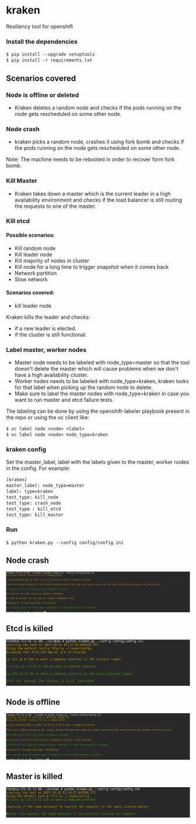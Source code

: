 # kraken
Resiliency tool for openshift

### Install the dependencies
```
$ pip install --upgrade setuptools
$ pip install -r requirements.txt
```

## Scenarios covered
### Node is offline or deleted
- Kraken deletes a random node and checks if the pods running on the node gets rescheduled on some other node. 

### Node crash
- kraken picks a random node, crashes it using fork bomb and checks if the pods running on the node gets rescheduled on some other node.

Note: The machine needs to be rebooted in order to recover form fork bomb.

### Kill Master
- Kraken takes down a master which is the current leader in a high availability environment and checks if the load balancer is still routing the requests to one of the master.

### Kill etcd
#### Possible scenarios:
- Kill random node
- Kill leader node
- Kill majority of nodes in cluster
- Kill node for a long time to trigger snapshot when it comes back
- Network partition
- Slow network

#### Scenarios covered:
- kill leader node

Kraken kills the leader and checks:
- if a new leader is elected.
- if the cluster is still functional.

### Label master, worker nodes
- Master node needs to be labeled with node_type=master so that the tool doesn't delete the master which will cause problems when we don't have a high availability cluster.
- Worker nodes needs to be labeled with node_type=kraken, kraken looks for that label when picking up the random node to delete.
- Make sure to label the master nodes with node_type=kraken in case you want to run master and etcd failure tests.

The labeling can be done by using the openshift-labeler playbook present in the repo or using the oc client like:
```
$ oc label node <node> <label>
$ oc label node <node> node_type=kraken
```

### kraken config
Set the master_label, label with the labels given to the master, worker nodes in the config. For example:
```
[kraken]
master_label: node_type=master
label: type=kraken
test_type: kill_node
test_type: crash_node
test_type : kill_etcd
test_type: kill_master
```

### Run
```
$ python kraken.py --config config/config.ini  
```
## Node crash
![Alt text](sample-runs/node_crash.png)

## Etcd is killed
![Alt text](sample-runs/kill_etcd.png)

## Node is offline
![Alt text](sample-runs/kill_node.png)

## Master is killed
![Alt text](sample-runs/kill_master.png)
